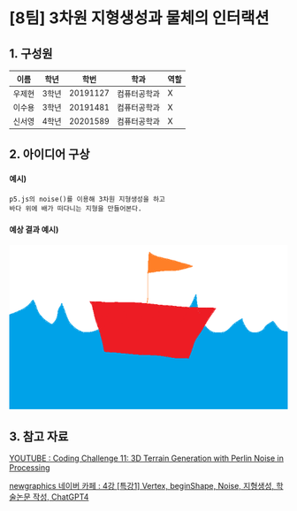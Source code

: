 # [8팀] 3차원 지형생성과 물체의 인터랙션

## 1. 구성원

|이름|학년|학번|학과|역할|
|---|---|---|---|---|
|우제현|3학년|20191127|컴퓨터공학과|X|
|이수용|3학년|20191481|컴퓨터공학과|X|
|신서영|4학년|20201589|컴퓨터공학과|X|

## 2. 아이디어 구상

#### 예시)

```
p5.js의 noise()를 이용해 3차원 지형생성을 하고
바다 위에 배가 떠다니는 지형을 만들어본다.
```

#### 예상 결과 예시)
![4](/img/4.png)

## 3. 참고 자료

[YOUTUBE : Coding Challenge 11: 3D Terrain Generation with Perlin Noise in Processing](https://youtu.be/IKB1hWWedMk)

[newgraphics 네이버 카페 : 4강 [특강1] Vertex, beginShape, Noise, 지형생성, 학술논문 작성, ChatGPT4](https://cafe.naver.com/newgraphics/145)
